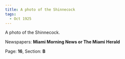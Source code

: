 ```yaml
---  
title: A photo of the Shinnecock  
tags:  
  - Oct 1925  
---  
```

  
A photo of the Shinnecock.  
  
Newspapers: **Miami Morning News or The Miami Herald**  
  
Page: **16**, Section: **B** 
